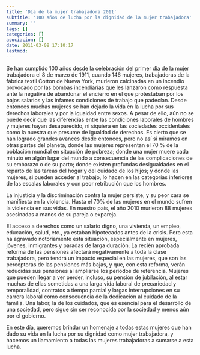 ```yaml
---
title: 'Día de la mujer trabajadora 2011'
subtitle: '100 años de lucha por la dignidad de la mujer trabajadora'
summary: ''
tags: []
categories: []
asociacion: []
date: 2011-03-08 17:10:17
lastmod:
---
```


Se han cumplido 100 años desde la celebración del primer día de la mujer trabajadora el 8 de marzo de 1911, cuando 146 mujeres, trabajadoras de la fábrica textil Cotton de Nueva York, murieron calcinadas en un incendio provocado por las bombas incendiarías que les lanzaron como respuesta ante la negativa de abandonar el encierro en el que protestaban por los bajos salarios y las infames condiciones de trabajo que padecían. Desde entonces muchas mujeres se han dejado la vida en la lucha por sus derechos laborales y por la igualdad entre sexos. A pesar de ello, aún no se puede decir que las diferencias entre las condiciones laborales de hombres y mujeres hayan desaparecido, ni siquiera en las sociedades occidentales como la nuestra que presume de igualdad de derechos. Es cierto que se han logrado grandes avances desde entonces, pero no así si miramos en otras partes del planeta, donde las mujeres representan el 70 % de la población mundial en situación de pobreza; donde una mujer muere cada minuto en algún lugar del mundo a consecuencia de las complicaciones de su embarazo o de su parto; donde existen profundas desigualdades en el reparto de las tareas del hogar y del cuidado de los hijos; y donde las mujeres, si pueden acceder al trabajo, lo hacen en las categorías inferiores de las escalas laborales y con peor retribución que los hombres.

La injusticia y la discriminación contra la mujer persiste, y su peor cara se manifiesta en la violencia. Hasta el 70% de las mujeres en el mundo sufren la violencia en sus vidas. En nuestro país, el año 2010 murieron 88 mujeres asesinadas a manos de su pareja o expareja.

El acceso a derechos como un salario digno, una vivienda, un empleo, educación, salud, etc., ya estaban hipotecados antes de la crisis. Pero esta ha agravado notoriamente esta situación, especialmente en mujeres, jóvenes, inmigrantes y paradas de larga duración.
La recién aprobada reforma de las pensiones afectará negativamente a toda la clase trabajadora, pero tendrá un impacto especial en las mujeres, que son las perceptoras de las pensiones más bajas, y que, con esta reforma, verán reducidas sus pensiones al ampliarse los períodos de referencia. Mujeres que pueden llegar a ver perder, incluso, su
pensión de jubilación, al estar muchas de ellas sometidas a una larga vida laboral de precariedad y temporalidad, contratos a tiempo parcial y largas interrupciones en su carrera laboral como consecuencia de la dedicación al cuidado de la familia. Una labor, la de los cuidados, que es esencial para el desarrollo de una sociedad, pero sigue sin ser reconocida por la sociedad y menos aún por el gobierno. 

En este día, queremos brindar un homenaje a todas estas mujeres que han dado su vida en la lucha por su dignidad como mujer trabajadora, y hacemos un llamamiento a todas las mujeres trabajadoras a sumarse a esta lucha. 